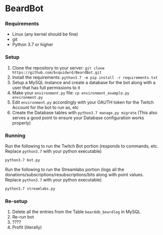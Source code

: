 # BeardBot

### Requirements
* Linux (any kernel should be fine)
* git
* Python 3.7 or higher

### Setup
1. Clone the repository to your server: `git clone https://github.com/bsquidwrd/BeardBot.git`
1. Install the requirements: `python3.7 -m pip install -r requirements.txt`
1. Setup a MySQL instance and create a database for the bot along with a user that has full permissions to it
1. Make your `environment.py` file: `cp environment_example.py environment.py`
1. Edit `environment.py` accordingly with your OAUTH token for the Twitch Account for the bot to run as, etc
1. Create the Database tables with `python3.7 manage.py migrate` (This also serves a good point to ensure your Database configuration works properly)

### Running
Run the following to run the Twitch Bot portion (responds to commands, etc. Replace `python3.7` with your python executable)
```bash
python3.7 bot.py
```

Run the following to run the Streamlabs portion (logs all the donations/subscriptions/resubscriptions/bits along with point values. Replace `python3.7` with your python executable)
```bash
python3.7 streamlabs.py
```


### Re-setup
1. Delete all the entries from the Table `bearddb_beardlog` in MySQL
1. Re-run bot
1. ????
1. Profit (literally)
